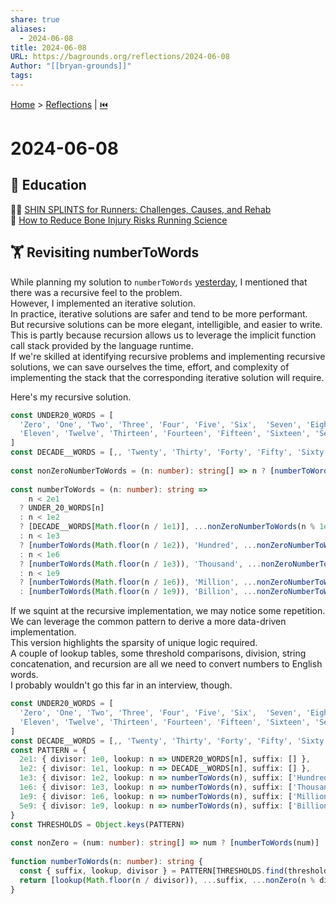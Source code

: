 ```yaml
---  
share: true  
aliases:  
  - 2024-06-08  
title: 2024-06-08  
URL: https://bagrounds.org/reflections/2024-06-08  
Author: "[[bryan-grounds]]"  
tags:   
---  
```

[Home](../index.md) > [Reflections](./index.md) | [⏮️](./2024-06-07.md)  
# 2024-06-08  
## 🧠 Education  
🦵🏻 [SHIN SPLINTS for Runners: Challenges, Causes, and Rehab](../videos/shin-splints-for-runners-challenges-causes-and-rehab.md)  
🦴 [How to Reduce Bone Injury Risks Running Science](../videos/How%20to%20Reduce%20Bone%20Injury%20Risks%20Running%20Science.md)  
  
## 🏋️ Revisiting numberToWords  
While planning my solution to `numberToWords` [yesterday](./2024-06-07.md#The%20(Revised)%20Solution), I mentioned that there was a recursive feel to the problem.  
However, I implemented an iterative solution.  
In practice, iterative solutions are safer and tend to be more performant.  
But recursive solutions can be more elegant, intelligible, and easier to write.  
This is partly because recursion allows us to leverage the implicit function call stack provided by the language runtime.  
If we're skilled at identifying recursive problems and implementing recursive solutions, we can save ourselves the time, effort, and complexity of implementing the stack that the corresponding iterative solution will require.  
  
Here's my recursive solution.  
  
```ts  
const UNDER20_WORDS = [  
  'Zero', 'One', 'Two', 'Three', 'Four', 'Five', 'Six',  'Seven', 'Eight', 'Nine', 'Ten',  
  'Eleven', 'Twelve', 'Thirteen', 'Fourteen', 'Fifteen', 'Sixteen', 'Seventeen', 'Eighteen', 'Nineteen'  
]  
const DECADE__WORDS = [,, 'Twenty', 'Thirty', 'Forty', 'Fifty', 'Sixty', 'Seventy', 'Eighty', 'Ninety']  
  
const nonZeroNumberToWords = (n: number): string[] => n ? [numberToWords(n)] : []  
  
const numberToWords = (n: number): string =>  
    n < 2e1  
  ? UNDER_20_WORDS[n]  
  : n < 1e2  
  ? [DECADE__WORDS[Math.floor(n / 1e1)], ...nonZeroNumberToWords(n % 1e1)].join(' ')  
  : n < 1e3  
  ? [numberToWords(Math.floor(n / 1e2)), 'Hundred', ...nonZeroNumberToWords(n % 1e2)].join(' ')  
  : n < 1e6  
  ? [numberToWords(Math.floor(n / 1e3)), 'Thousand', ...nonZeroNumberToWords(n % 1e3)].join(' ')  
  : n < 1e9  
  ? [numberToWords(Math.floor(n / 1e6)), 'Million', ...nonZeroNumberToWords(n % 1e6)].join(' ')  
  : [numberToWords(Math.floor(n / 1e9)), 'Billion', ...nonZeroNumberToWords(n % 1e9)].join(' ')  
```  
  
If we squint at the recursive implementation, we may notice some repetition.  
We can leverage the common pattern to derive a more data-driven implementation.  
This version highlights the sparsity of unique logic required.  
A couple of lookup tables, some threshold comparisons, division, string concatenation, and recursion are all we need to convert numbers to English words.  
I probably wouldn't go this far in an interview, though.  
  
```ts  
const UNDER20_WORDS = [  
  'Zero', 'One', 'Two', 'Three', 'Four', 'Five', 'Six',  'Seven', 'Eight', 'Nine', 'Ten',  
  'Eleven', 'Twelve', 'Thirteen', 'Fourteen', 'Fifteen', 'Sixteen', 'Seventeen', 'Eighteen', 'Nineteen'  
]  
const DECADE__WORDS = [,, 'Twenty', 'Thirty', 'Forty', 'Fifty', 'Sixty', 'Seventy', 'Eighty', 'Ninety']  
const PATTERN = {  
  2e1: { divisor: 1e0, lookup: n => UNDER20_WORDS[n], suffix: [] },  
  1e2: { divisor: 1e1, lookup: n => DECADE__WORDS[n], suffix: [] },  
  1e3: { divisor: 1e2, lookup: n => numberToWords(n), suffix: ['Hundred'] },  
  1e6: { divisor: 1e3, lookup: n => numberToWords(n), suffix: ['Thousand'] },  
  1e9: { divisor: 1e6, lookup: n => numberToWords(n), suffix: ['Million'] },  
  5e9: { divisor: 1e9, lookup: n => numberToWords(n), suffix: ['Billion'] },  
}  
const THRESHOLDS = Object.keys(PATTERN)  
  
const nonZero = (num: number): string[] => num ? [numberToWords(num)] : []  
  
function numberToWords(n: number): string {  
  const { suffix, lookup, divisor } = PATTERN[THRESHOLDS.find(threshold => n < +threshold)]  
  return [lookup(Math.floor(n / divisor)), ...suffix, ...nonZero(n % divisor)].join(' ')  
}  
```  
